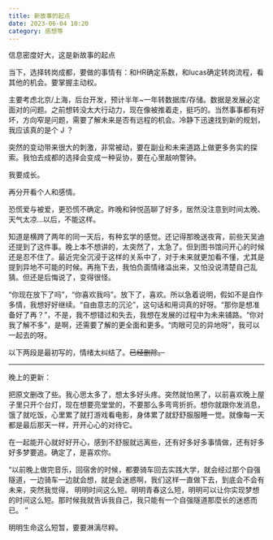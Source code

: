 ```yaml
---
title: 新故事的起点
date: 2023-06-04 10:20
category: 感想等
---
```


信息密度好大，这是新故事的起点

<!--more-->

当下，选择转岗成都，要做的事情有：和HR确定系数，和lucas确定转岗流程，看其他的机会。要掌握主动权。

主要考虑北京/上海，后台开发，预计半年~一年转数据库/存储。数据是发展必定面对的问题。之前想转没太大行动力，现在像被推着走，挺巧的。当然事事都有好坏，方向窄是问题，需要了解未来是否有远程的机会。冷静下迅速找到新的规划，我应该真的是个 J ？

突然的变动带来很大的刺激，非常被动，要在副业和未来道路上做更多务实的探索。我怕去成都的选择会变成一种妥协，要在心里敲响警钟。

我要成长。

再分开看个人和感情。

恐慌爱与被爱，更恐慌不确定。昨晚和钟悦菡聊了好多，居然没注意到时间太晚、天气太凉...以后，不能这样。

知道是横跨了两年的同一天后，有种玄学的感觉。还记得那晚送夜宵，前些天吴迪还提到了这件事。晚上本不想讲的，太突然了，太急了。但到图书馆问开心的时候还是忍不住了。最近完全沉浸于这样的关系中了，对于未来就更加看不懂，尤其是提到异地不可能的时候。再拖下去，我怕负面情绪溢出来，又怕没说清楚自己乱猜。但还是后悔说了，变得很怪。

“你现在放下了吗”，“你喜欢我吗”。放下了，喜欢。所以急着说明，假如不是自作多情，我想好好继续。“自由意志的沉沦”，这句话和用词真的好呀。“那你是想准备好了再？”，不是，我不想错过和失去，我想在发展的过程中为未来铺路。“你对我了解不多”，是啊，还需要了解的更全面和更多。“肉眼可见的异地呀”，我可以一起去的呀。

以下两段是最初写的，情绪太纠结了。~~已经删除。~~

--- 

晚上的更新：

把原文删改了些。我心思太多了，想太多好头疼。突然就怕黑了，以前喜欢晚上屋子里只开个台灯，现在想要亮堂堂的，不要那么多弯弯折折。想你就跟你发消息，饿了就吃饭，心里累了就打游戏看电影，身体累了就舒舒服服睡一觉。就像每一天都是最后那天一样，开开心心的对待它。

在一起能开心就好好开心，感到不舒服就远离些，还有好多好多事情做，还有好多好多梦要追。确定了，是喜欢你。

“以前晚上做完音乐，回宿舍的时候，都要骑车回去实践大学，就会经过那个自强隧道，一边骑车一边就会想，就是会迷惑啊，我们这样一直做下去，到底会不会有未来，突然我觉得， 明明时间这么短。明明青春这么短，明明可以让你实现梦想的时间这么短。那时候我就告诉我自己，我只能有一个自强隧道那麼长的迷惑而已。 ”

明明生命这么短暂，要要淋漓尽粹。
